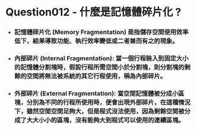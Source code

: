 Question012 - 什麼是記憶體碎片化 ?
=====
* ### 記憶體碎片化 (Memory Fragmentation) 是指儲存空間使用效率低下，結果導致功能、執行效率變低或二者兼而有之的現象。
* ### 內部碎片 (Internal Fragmentation): 當一個行程裝入到固定大小的記憶體分割塊時，假設行程所需空間小於分割塊，則分割塊的剩餘的空間將無法被系統的其它行程使用，稱為內部碎片。
* ### 外部碎片 (External Fragmentation): 當空閒記憶體被分成小區塊，分別為不同的行程所使用時，便會出現外部碎片，在這種情況下，雖然空閒空間足夠大，但是程式沒法使用，因為剩餘空間被分成了大大小小的區塊，沒有能夠大到程式可以使用的連續區塊。
<br />
